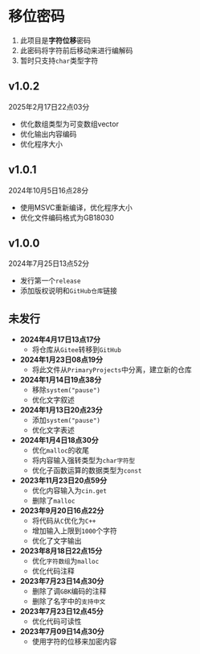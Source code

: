 # 移位密码

1. 此项目是**字符位移**密码
2. 此密码将字符前后移动来进行编解码
3. 暂时只支持```char```类型字符

## v1.0.2

2025年2月17日22点03分

- 优化数组类型为可变数组vector
- 优化输出内容编码
- 优化程序大小

## v1.0.1

2024年10月5日16点28分

- 使用MSVC重新编译，优化程序大小
- 优化文件编码格式为GB18030

## v1.0.0

2024年7月25日13点52分

- 发行第一个```release```
- 添加版权说明和```GitHub仓库```链接

## 未发行

- **2024年4月17日13点17分**
  - 将仓库从```Gitee```转移到```GitHub```
- **2024年1月23日08点19分**
  - 将此文件从```PrimaryProjects```中分离，建立新的仓库
- **2024年1月14日19点38分**
  - 移除```system("pause")```
  - 优化文字叙述
- **2024年1月13日20点23分**
  - 添加```system("pause")```
  - 优化文字表述
- **2024年1月4日18点30分**
  - 优化```malloc```的收尾
  - 将内容输入强转类型为```char字符型```
  - 优化子函数运算的数据类型为```const```
- **2023年11月23日20点59分**
  - 优化内容输入为```cin.get```
  - 删除了```malloc```
- **2023年9月20日16点22分**
  - 将代码从```C```优化为```C++```
  - 增加输入上限到```1000```个字符
  - 优化了文字输出
- **2023年8月18日22点15分**
  - 优化```字符数组```为```malloc```
  - 优化代码注释
- **2023年7月23日14点30分**
  - 删除了调```GBK```编码的注释
  - 删除了名字中的```支持中文```
- **2023年7月23日12点45分**
  - 优化代码可读性
- **2023年7月09日14点30分**
  - 使用字符的位移来加密内容

